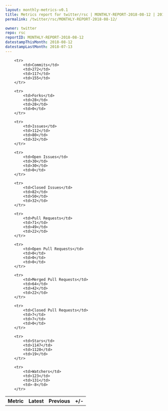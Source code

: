 ```yaml
---
layout: monthly-metrics-v0.1
title: Metrics report for twitter/rsc | MONTHLY-REPORT-2018-08-12 | 2018-08-12
permalink: /twitter/rsc/MONTHLY-REPORT-2018-08-12/

owner: twitter
repo: rsc
reportID: MONTHLY-REPORT-2018-08-12
datestampThisMonth: 2018-08-12
datestampLastMonth: 2018-07-13
---
```



<table style="width: 100%;">
    <tr>
        <th>Metric</th>
        <th>Latest</th>
        <th>Previous</th>
        <th>+/-</th>
    </tr>

        <tr>
            <td>Commits</td>
            <td>272</td>
            <td>117</td>
            <td>155</td>
        </tr>
        
        <tr>
            <td>Forks</td>
            <td>28</td>
            <td>28</td>
            <td>0</td>
        </tr>
        
        <tr>
            <td>Issues</td>
            <td>112</td>
            <td>80</td>
            <td>32</td>
        </tr>
        
        <tr>
            <td>Open Issues</td>
            <td>30</td>
            <td>30</td>
            <td>0</td>
        </tr>
        
        <tr>
            <td>Closed Issues</td>
            <td>82</td>
            <td>50</td>
            <td>32</td>
        </tr>
        
        <tr>
            <td>Pull Requests</td>
            <td>71</td>
            <td>49</td>
            <td>22</td>
        </tr>
        
        <tr>
            <td>Open Pull Requests</td>
            <td>0</td>
            <td>0</td>
            <td>0</td>
        </tr>
        
        <tr>
            <td>Merged Pull Requests</td>
            <td>64</td>
            <td>42</td>
            <td>22</td>
        </tr>
        
        <tr>
            <td>Closed Pull Requests</td>
            <td>7</td>
            <td>7</td>
            <td>0</td>
        </tr>
        
        <tr>
            <td>Stars</td>
            <td>1147</td>
            <td>1128</td>
            <td>19</td>
        </tr>
        
        <tr>
            <td>Watchers</td>
            <td>123</td>
            <td>131</td>
            <td>-8</td>
        </tr>
        
</table>
